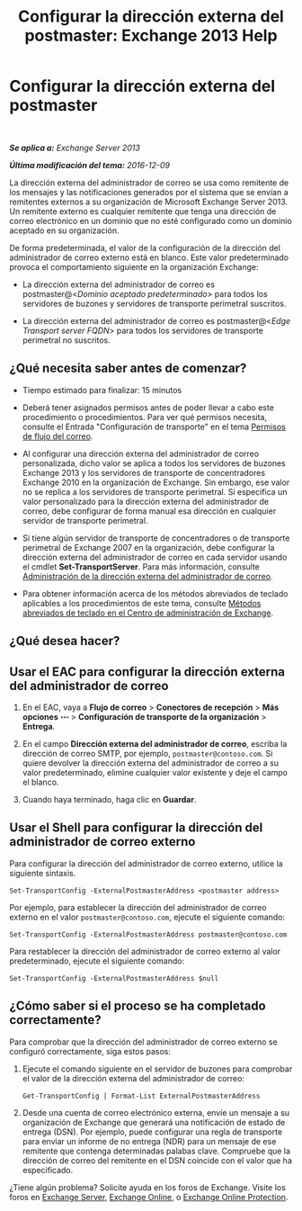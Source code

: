﻿---
title: 'Configurar la dirección externa del postmaster: Exchange 2013 Help'
TOCTitle: Configurar la dirección externa del postmaster
ms:assetid: 6b0c8675-3238-462d-8973-b52305fb90d2
ms:mtpsurl: https://technet.microsoft.com/es-es/library/Bb430765(v=EXCHG.150)
ms:contentKeyID: 52062034
ms.date: 04/23/2018
mtps_version: v=EXCHG.150
ms.translationtype: HT
---

# Configurar la dirección externa del postmaster

 

_**Se aplica a:** Exchange Server 2013_

_**Última modificación del tema:** 2016-12-09_

La dirección externa del administrador de correo se usa como remitente de los mensajes y las notificaciones generados por el sistema que se envían a remitentes externos a su organización de Microsoft Exchange Server 2013. Un remitente externo es cualquier remitente que tenga una dirección de correo electrónico en un dominio que no esté configurado como un dominio aceptado en su organización.

De forma predeterminada, el valor de la configuración de la dirección del administrador de correo externo está en blanco. Este valor predeterminado provoca el comportamiento siguiente en la organización Exchange:

  - La dirección externa del administrador de correo es postmaster@\<*Dominio aceptado predeterminado*\> para todos los servidores de buzones y servidores de transporte perimetral suscritos.

  - La dirección externa del administrador de correo es postmaster@\<*Edge Transport server FQDN*\> para todos los servidores de transporte perimetral no suscritos.

## ¿Qué necesita saber antes de comenzar?

  - Tiempo estimado para finalizar: 15 minutos

  - Deberá tener asignados permisos antes de poder llevar a cabo este procedimiento o procedimientos. Para ver qué permisos necesita, consulte el Entrada "Configuración de transporte" en el tema [Permisos de flujo del correo](mail-flow-permissions-exchange-2013-help.md).

  - Al configurar una dirección externa del administrador de correo personalizada, dicho valor se aplica a todos los servidores de buzones Exchange 2013 y los servidores de transporte de concentradores Exchange 2010 en la organización de Exchange. Sin embargo, ese valor no se replica a los servidores de transporte perimetral. Si especifica un valor personalizado para la dirección externa del administrador de correo, debe configurar de forma manual esa dirección en cualquier servidor de transporte perimetral.

  - Si tiene algún servidor de transporte de concentradores o de transporte perimetral de Exchange 2007 en la organización, debe configurar la dirección externa del administrador de correo en cada servidor usando el cmdlet **Set-TransportServer**. Para más información, consulte [Administración de la dirección externa del administrador de correo](https://go.microsoft.com/fwlink/?linkid=279922).

  - Para obtener información acerca de los métodos abreviados de teclado aplicables a los procedimientos de este tema, consulte [Métodos abreviados de teclado en el Centro de administración de Exchange](keyboard-shortcuts-in-the-exchange-admin-center-exchange-online-protection-help.md).

## ¿Qué desea hacer?

## Usar el EAC para configurar la dirección externa del administrador de correo

1.  En el EAC, vaya a **Flujo de correo** \> **Conectores de recepción** \> **Más opciones** ![Icono Más opciones](images/JJ150550.5381819e-3b21-4873-8714-e9b956290b28(EXCHG.150).gif "Icono Más opciones") \> **Configuración de transporte de la organización** \> **Entrega**.

2.  En el campo **Dirección externa del administrador de correo**, escriba la dirección de correo SMTP, por ejemplo, `postmaster@contoso.com`. Si quiere devolver la dirección externa del administrador de correo a su valor predeterminado, elimine cualquier valor existente y deje el campo el blanco.

3.  Cuando haya terminado, haga clic en **Guardar**.

## Usar el Shell para configurar la dirección del administrador de correo externo

Para configurar la dirección del administrador de correo externo, utilice la siguiente sintaxis.

    Set-TransportConfig -ExternalPostmasterAddress <postmaster address>

Por ejemplo, para establecer la dirección del administrador de correo externo en el valor `postmaster@contoso.com`, ejecute el siguiente comando:

    Set-TransportConfig -ExternalPostmasterAddress postmaster@contoso.com

Para restablecer la dirección del administrador de correo externo al valor predeterminado, ejecute el siguiente comando:

    Set-TransportConfig -ExternalPostmasterAddress $null

## ¿Cómo saber si el proceso se ha completado correctamente?

Para comprobar que la dirección del administrador de correo externo se configuró correctamente, siga estos pasos:

1.  Ejecute el comando siguiente en el servidor de buzones para comprobar el valor de la dirección externa del administrador de correo:
    
        Get-TransportConfig | Format-List ExternalPostmasterAddress

2.  Desde una cuenta de correo electrónico externa, envíe un mensaje a su organización de Exchange que generará una notificación de estado de entrega (DSN). Por ejemplo, puede configurar una regla de transporte para enviar un informe de no entrega (NDR) para un mensaje de ese remitente que contenga determinadas palabas clave. Compruebe que la dirección de correo del remitente en el DSN coincide con el valor que ha especificado.

¿Tiene algún problema? Solicite ayuda en los foros de Exchange. Visite los foros en [Exchange Server](https://go.microsoft.com/fwlink/p/?linkid=60612), [Exchange Online](https://go.microsoft.com/fwlink/p/?linkid=267542), o [Exchange Online Protection](https://go.microsoft.com/fwlink/p/?linkid=285351).

